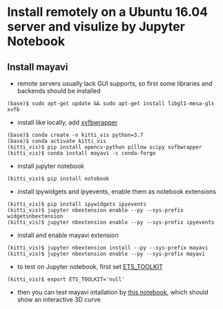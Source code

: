 # Install remotely on a Ubuntu 16.04 server and visulize by Jupyter Notebook
## Install mayavi
- remote servers usually lack GUI supports, so first some libraries and backends should be installed
```
(base)$ sudo apt-get update && sudo apt-get install libgl1-mesa-glx xvfb
```
- install like locally, add [xvfbwrapper](https://github.com/enthought/mayavi/issues/477#issuecomment-477653210)
```
(base)$ conda create -n kitti_vis python=3.7
(base)$ conda activate kitti_vis
(kitti_vis)$ pip install opencv-python pillow scipy xvfbwrapper
(kitti_vis)$ conda install mayavi -c conda-forge
```
- install jupyter notebook
```
(kitti_vis)$ pip install notebook
```
- install ipywidgets and ipyevents, enable them as notebook extensions
```
(kitti_vis)$ pip install ipywidgets ipyevents
(kitti_vis)$ jupyter nbextension enable --py --sys-prefix widgetsnbextension
(kitti_vis)$ jupyter nbextension enable --py --sys-prefix ipyevents
```
- install and enable mayavi extension
```
(kitti_vis)$ jupyter nbextension install --py --sys-prefix mayavi
(kitti_vis)$ jupyter nbextension enable --py --sys-prefix mayavi
```
- to test on Jupyter notebook, first set [ETS_TOOLKIT](https://github.com/enthought/mayavi/issues/439#issuecomment-251703994)
```
(kitti_vis)$ export ETS_TOOLKIT='null'
```
- then you can test mayavi intallation by [this notebook](test_mayavi.ipynb), which should show an interactive 3D curve
